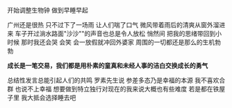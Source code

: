 开始调整生物钟 做到早睡早起

广州还是很热 只不过下了一场雨 让人们喘了口气 微风带着雨后的清爽从窗外溜进来 车子开过淌水路面"沙沙""的声音也总是令人放松 悄然间 把我的思绪带回到小时候 那时我还会哭 会笑 会一放假就冲回外婆家 周围的一切都还是那么的生机勃勃 

**成长是一笔交易，我们都是用朴素的童真和未经人事的洁白交换成长的勇气** 

总结性发言总能引起人们的共鸣
 罗素先生说 参差多态乃是幸福的本源 我不喜欢合群 也说不上幸福 想要做到特立独行对现在的我来说大概也有些难度 若是都在铁屋子里 我大抵会选择睡去吧

